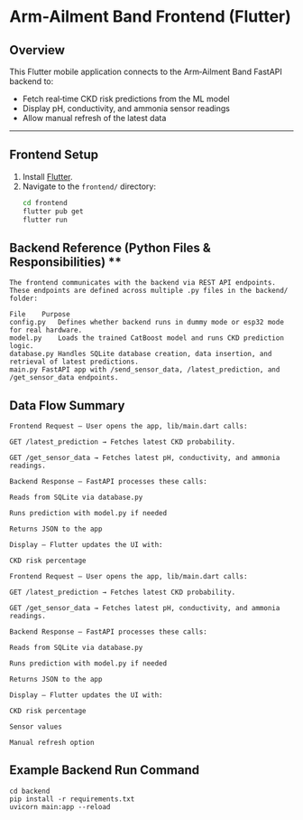 # Arm-Ailment Band Frontend (Flutter)

## Overview
This Flutter mobile application connects to the Arm‑Ailment Band FastAPI backend to:
- Fetch real‑time CKD risk predictions from the ML model
- Display pH, conductivity, and ammonia sensor readings
- Allow manual refresh of the latest data

---

## Frontend Setup

1. Install [Flutter](https://docs.flutter.dev/get-started/install).
2. Navigate to the `frontend/` directory:
   ```bash
   cd frontend
   flutter pub get
   flutter run

## Backend Reference (Python Files & Responsibilities) **
 
 ```
The frontend communicates with the backend via REST API endpoints.
These endpoints are defined across multiple .py files in the backend/ folder:

File	Purpose
config.py	Defines whether backend runs in dummy mode or esp32 mode for real hardware.
model.py	Loads the trained CatBoost model and runs CKD prediction logic.
database.py	Handles SQLite database creation, data insertion, and retrieval of latest predictions.
main.py	FastAPI app with /send_sensor_data, /latest_prediction, and /get_sensor_data endpoints.
```

## Data Flow Summary

 ```
Frontend Request – User opens the app, lib/main.dart calls:

GET /latest_prediction → Fetches latest CKD probability.

GET /get_sensor_data → Fetches latest pH, conductivity, and ammonia readings.

Backend Response – FastAPI processes these calls:

Reads from SQLite via database.py

Runs prediction with model.py if needed

Returns JSON to the app

Display – Flutter updates the UI with:

CKD risk percentage

Frontend Request – User opens the app, lib/main.dart calls:

GET /latest_prediction → Fetches latest CKD probability.

GET /get_sensor_data → Fetches latest pH, conductivity, and ammonia readings.

Backend Response – FastAPI processes these calls:

Reads from SQLite via database.py

Runs prediction with model.py if needed

Returns JSON to the app

Display – Flutter updates the UI with:

CKD risk percentage

Sensor values

Manual refresh option

 ```
## Example Backend Run Command

 ```
cd backend
pip install -r requirements.txt
uvicorn main:app --reload
 ```

